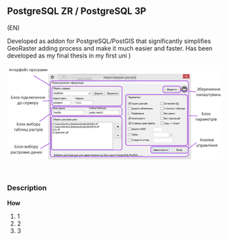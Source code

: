 
## PostgreSQL ZR / PostgreSQL ЗР 
(EN)

Developed as addon for PostgreSQL/PostGIS that significantly simplifies GeoRaster adding process and make it much easier and faster.
Has been developed as my final thesis in my first uni )


![Image of HB](https://github.com/eman-on/smargroP/blob/master/PostgreSQL%20ZR/pres/PostgreSQLZR.jpg)

 

### Description
**How**

1. 1
2. 2
3. 3
